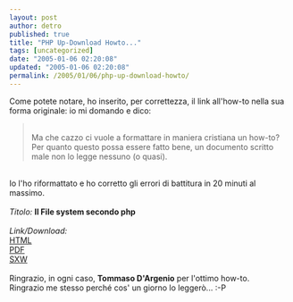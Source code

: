 ```yaml
---
layout: post
author: detro
published: true
title: "PHP Up-Download Howto..."
tags: [uncategorized]
date: "2005-01-06 02:20:08"
updated: "2005-01-06 02:20:08"
permalink: /2005/01/06/php-up-download-howto/
---
```


<div style="clear:both;"></div>Come potete notare, ho inserito, per correttezza, il link all'how-to nella sua forma originale: io mi domando e dico:<br /><blockquote><br />Ma che cazzo ci vuole a formattare in maniera cristiana un how-to?<br />Per quanto questo possa essere fatto bene, un documento scritto male non lo legge nessuno (o quasi).<br /></blockquote><br />Io l'ho riformattato e ho corretto gli errori di battitura in 20 minuti al massimo.<br /><br /><span style="font-style:italic;">Titolo:</span> <span style="font-weight:bold;">Il File system secondo php</span><br /><br /><span style="font-style:italic;">Link/Download:</span> <br /><a href="http://www.mandolinux.org/detro/downloads/FileSystemSecondoPHP.html" title="HTML Version" target="_new">HTML</a><br /><a href="http://www.mandolinux.org/detro/downloads/FileSystemSecondoPHP.pdf" title="PDF Version" target="_new">PDF</a><br /><a href="http://www.mandolinux.org/detro/downloads/FileSystemSecondoPHP.sxw" title="SXW (Open Office) Version" target="_new">SXW</a><br /><br />Ringrazio, in ogni caso, <span style="font-weight:bold;">Tommaso D'Argenio</span> per l'ottimo how-to.<br />Ringrazio me stesso perché cos' un giorno lo leggerò... :-P<div style="clear:both; padding-bottom: 0.25em;"></div>
